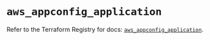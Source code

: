 # `aws_appconfig_application`

Refer to the Terraform Registry for docs: [`aws_appconfig_application`](https://registry.terraform.io/providers/hashicorp/aws/5.98.0/docs/resources/appconfig_application).
